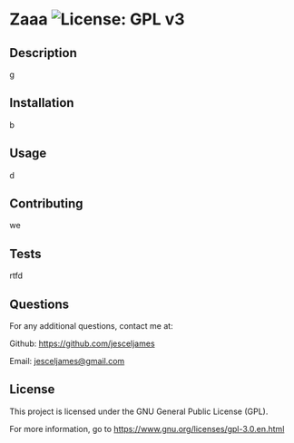 # Zaaa   ![License: GPL v3](https://img.shields.io/badge/License-GPLv3-blue.svg)


  ## Description                          
  g           
             
  ## Installation
  b
             
  ## Usage
  d
  
  ## Contributing 
  we  
  
  ## Tests 
  rtfd
  
  ## Questions
  For any additional questions, contact me at: 
  
 Github: https://github.com/jesceljames 
  
 Email: jesceljames@gmail.com
  
  ## License
This project is licensed under the GNU General Public License (GPL). 

 For more information, go to https://www.gnu.org/licenses/gpl-3.0.en.html